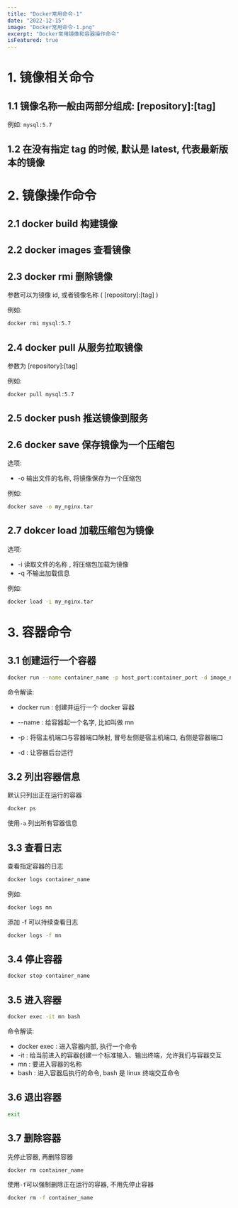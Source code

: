 ```yaml
---
title: "Docker常用命令-1"
date: "2022-12-15"
image: "Docker常用命令-1.png"
excerpt: "Docker常用镜像和容器操作命令"
isFeatured: true
---
```


# 1. 镜像相关命令

## 1.1 镜像名称一般由两部分组成: [repository]:[tag]

例如: `mysql:5.7`

## 1.2 在没有指定 tag 的时候, 默认是 latest, 代表最新版本的镜像

# 2. 镜像操作命令

## 2.1 docker build 构建镜像

## 2.2 docker images 查看镜像

## 2.3 docker rmi 删除镜像

参数可以为镜像 id, 或者镜像名称 ( [repository]:[tag] )

例如:

```bash
docker rmi mysql:5.7
```

## 2.4 docker pull 从服务拉取镜像

参数为 [repository]:[tag]

例如:

```bash
docker pull mysql:5.7
```

## 2.5 docker push 推送镜像到服务

## 2.6 docker save 保存镜像为一个压缩包

选项:

- -o 输出文件的名称, 将镜像保存为一个压缩包

例如:

```bash
docker save -o my_nginx.tar
```

## 2.7 dokcer load 加载压缩包为镜像

选项:

- -i 读取文件的名称 , 将压缩包加载为镜像
- -q 不输出加载信息

例如:

```bash
docker load -i my_nginx.tar
```

# 3. 容器命令

## 3.1 创建运行一个容器

```bash
docker run --name container_name -p host_port:container_port -d image_name
```

命令解读:

- docker run : 创建并运行一个 docker 容器

- --name : 给容器起一个名字, 比如叫做 mn

- -p : 将宿主机端口与容器端口映射, 冒号左侧是宿主机端口, 右侧是容器端口

- -d : 让容器后台运行

## 3.2 列出容器信息

默认只列出正在运行的容器

```bash
docker ps
```

使用`-a` 列出所有容器信息

## 3.3 查看日志

查看指定容器的日志

```bash
docker logs container_name
```

例如:

```bash
docker logs mn
```

添加 -f 可以持续查看日志

```bash
docker logs -f mn
```

## 3.4 停止容器

```bash
docker stop container_name
```

## 3.5 进入容器

```bash
docker exec -it mn bash
```

命令解读:

- docker exec : 进入容器内部, 执行一个命令
- -it : 给当前进入的容器创建一个标准输入、输出终端，允许我们与容器交互
- mn : 要进入容器的名称
- bash : 进入容器后执行的命令, bash 是 linux 终端交互命令

## 3.6 退出容器

```bash
exit
```

## 3.7 删除容器

先停止容器, 再删除容器

```bash
docker rm container_name
```

使用`-f`可以强制删除正在运行的容器, 不用先停止容器

```bash
docker rm -f container_name
```
